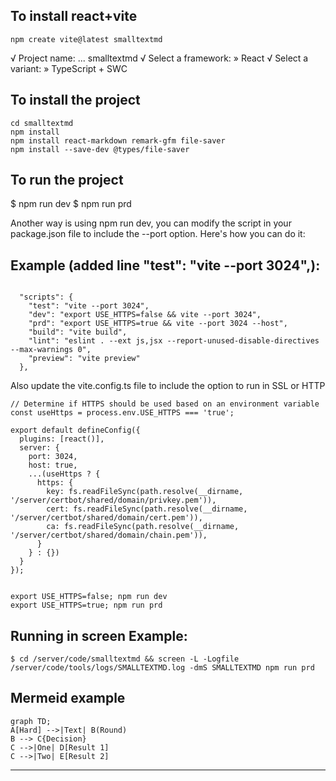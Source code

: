## To install react+vite

```
npm create vite@latest smalltextmd
```

√ Project name: ... smalltextmd
√ Select a framework: » React
√ Select a variant: » TypeScript + SWC

## To install the project

```
cd smalltextmd
npm install
npm install react-markdown remark-gfm file-saver
npm install --save-dev @types/file-saver
```

## To run the project

$ npm run dev
$ npm run prd

Another way is using npm run dev, you can modify the script in your package.json file to include the --port option. Here's how you can do it:

## Example (added line "test": "vite --port 3024",):

```

  "scripts": {
    "test": "vite --port 3024",
    "dev": "export USE_HTTPS=false && vite --port 3024",
    "prd": "export USE_HTTPS=true && vite --port 3024 --host",
    "build": "vite build",
    "lint": "eslint . --ext js,jsx --report-unused-disable-directives --max-warnings 0",
    "preview": "vite preview"
  },

```

Also update the vite.config.ts file to include the option to run in SSL or HTTP

```
// Determine if HTTPS should be used based on an environment variable
const useHttps = process.env.USE_HTTPS === 'true';

export default defineConfig({
  plugins: [react()],
  server: {
    port: 3024,
    host: true,
    ...(useHttps ? {
      https: {
        key: fs.readFileSync(path.resolve(__dirname, '/server/certbot/shared/domain/privkey.pem')),
        cert: fs.readFileSync(path.resolve(__dirname, '/server/certbot/shared/domain/cert.pem')),
        ca: fs.readFileSync(path.resolve(__dirname, '/server/certbot/shared/domain/chain.pem')),
      }
    } : {})
  }
});
```

```

export USE_HTTPS=false; npm run dev
export USE_HTTPS=true; npm run prd

```

## Running in screen Example:

```
$ cd /server/code/smalltextmd && screen -L -Logfile /server/code/tools/logs/SMALLTEXTMD.log -dmS SMALLTEXTMD npm run prd
```

## Mermeid example

```mermaid
graph TD;
A[Hard] -->|Text| B(Round)
B --> C{Decision}
C -->|One| D[Result 1]
C -->|Two| E[Result 2]
```

- - -